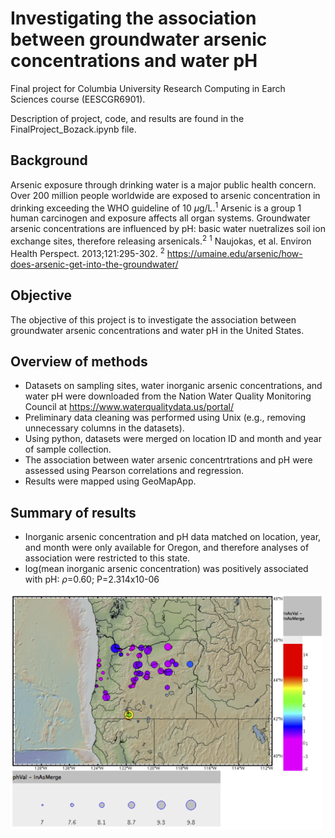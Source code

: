 # Investigating the association between groundwater arsenic concentrations and water pH

Final project for Columbia University Research Computing in Earch Sciences course (EESCGR6901).

Description of project, code, and results are found in the FinalProject_Bozack.ipynb file.

## Background
Arsenic exposure through drinking water is a major public health concern. Over 200 million people worldwide are exposed to arsenic concentration in drinking exceeding the WHO guideline of 10 $\mu$g/L.<sup>1</sup> Arsenic is a group 1 human carcinogen and exposure affects all organ systems. Groundwater arsenic concentrations are influenced by pH: basic water nuetralizes soil ion exchange sites, therefore releasing arsenicals.<sup>2</sup>
<sup>1</sup> Naujokas, et al. Environ Health Perspect. 2013;121:295-302. <sup>2</sup> https://umaine.edu/arsenic/how-does-arsenic-get-into-the-groundwater/

## Objective
The objective of this project is to investigate the association between groundwater arsenic concentrations and water pH in the United States.

## Overview of methods
* Datasets on sampling sites, water inorganic arsenic concentrations, and water pH were downloaded from the Nation Water Quality Monitoring Council at https://www.waterqualitydata.us/portal/
* Preliminary data cleaning was performed using Unix (e.g., removing unnecessary columns in the datasets).
* Using python, datasets were merged on location ID and month and year of sample collection.
* The association between water arsenic concentrtrations and pH were assessed using Pearson correlations and regression.
* Results were mapped using GeoMapApp.

## Summary of results
* Inorganic arsenic concentration and pH data matched on location, year, and month were only available for Oregon, and therefore analyses of association were restricted to this state.
* log(mean inorganic arsenic concentration) was positively associated with pH: $\rho$=0.60; P=2.314x10-06

<img align='left' src="oregon_map.png" width="500"/>
